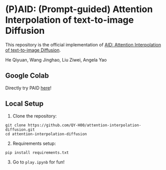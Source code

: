 # (P)AID: (Prompt-guided) Attention Interpolation of text-to-image Diffusion

This repository is the official implementation of [AID: Attention Interpolation of text-to-image Diffusion]().

He Qiyuan, Wang Jinghao, Liu Ziwei, Angela Yao




## Google Colab

Directly try PAID [here](https://colab.research.google.com/drive/1zC-iOVu_raiFdUAD-TQ76GPKAuIj4hIt?usp=sharing)!

## Local Setup

1. Clone the repository:

```
git clone https://github.com/QY-H00/attention-interpolation-diffusion.git
cd attention-interpolation-diffusion
```
2. Requirements setup:

```
pip install requirements.txt
```

3. Go to `play.ipynb` for fun!
